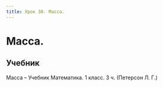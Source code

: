 ```yaml
---
title: Урок 30. Масса.
---
```


# Масса.

## Учебник

Масса – Учебник Математика. 1 класс. 3 ч. (Петерсон Л. Г.)